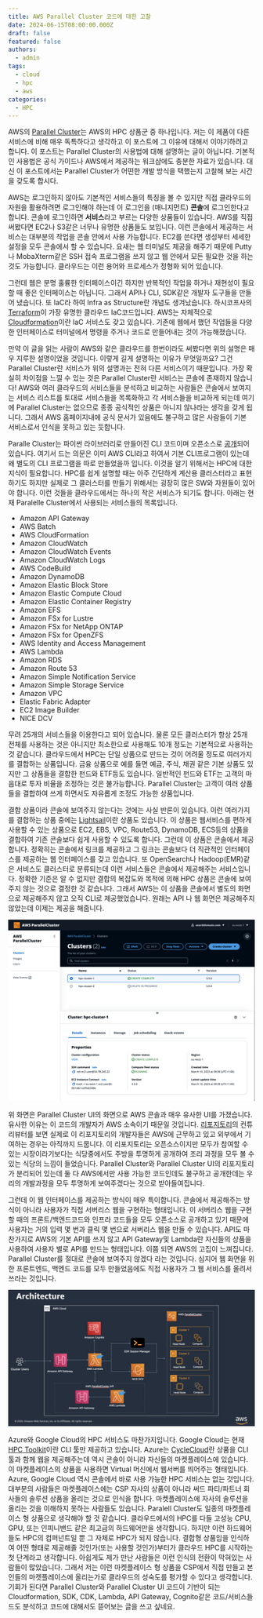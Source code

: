 ```yaml
---
title: AWS Parallel Cluster 코드에 대한 고찰
date: 2024-06-15T08:00:00.000Z
draft: false
featured: false
authors:
  - admin
tags:
  - cloud
  - hpc
  - aws
categories:
  - HPC
---
```


AWS의 [Parallel Cluster](https://aws.amazon.com/hpc/parallelcluster/)는 AWS의 HPC 상품군 중 하나입니다. 저는 이 제품이 다른 서비스에 비해 매우 독특하다고 생각하고 이 포스트에 그 이유에 대해서 이야기하려고 합니다. 
이 포스트는 Parallel Cluster의 사용법에 대해 설명하는 글이 아닙니다. 
기본적인 사용법은 공식 가이드나 AWS에서 제공하는 워크샵에도 충분한 자료가 있습니다. 
대신 이 포스트에서는 Parallel Cluster가  어떤한 개발 방식을 택했는지 고찰해 보는 시간을 갖도록 합시다.

AWS는 로그인하지 않아도 기본적인 서비스들의 특징을 볼 수 있지만 직접 클라우드의 자원을 활용하려면 로그인해야 하는데 이 로그인을 (매니지먼트) **콘솔**에 로그인한다고 합니다. 
콘솔에 로그인하면 **서비스**라고 부르는 다양한 상품들이 있습니다. 
AWS를 직접 써봤다면 EC2나 S3같은 너무나 유명한 상품들도 보입니다. 
이런 콘솔에서 제공하는 서비스는 대부분의 작업을 콘솔 안에서 사용 가능합니다.
EC2를 쓴다면 생성부터 세세한 설정을 모두 콘솔에서 할 수 있습니다.
요새는 웹 터미널도 제공을 해주기 때문에 Putty나 MobaXterm같은 SSH 접속 프로그램을 쓰지 않고 웹 안에서 모든 필요한 것을 하는 것도 가능합니다. 
클라우드는 이런 용어와 프로세스가 정형화 되어 있습니다.

그런데 웹은 분명 훌륭한 인터페이스이긴 하지만 반복적인 작업을 하거나 재현성이 필요할 때 좋은 인터페이스는 아닙니다.
그래서 API나 CLI, SDK같은 개발자 도구들을 만들어 냈습니다.
또 IaC라 하여 Infra as Structure란 개념도 생겨났습니다. 하시코프사의 [Terraform](https://www.terraform.io)이 가장 유명한 클라우드 IaC코드입니다. 
AWS는 자체적으로 [Cloudformation](https://aws.amazon.com/cloudformation/)이란 IaC 서비스도 갖고 있습니다. 
기존에 웹에서 했던 작업들을 다양한 인터페이스로 터미널에서 명령을 주거나 코드로 만들어내는 것이 가능해졌습니다.

만약 이 글을 읽는 사람이 AWS와 같은 클라우드를 한번이라도 써봤다면 위의 설명은 매우 지루한 설명이었을 것입니다. 
이렇게 길게 설명하는 이유가 무엇일까요? 
그건 Parallel Cluster란 서비스가 위의 설명과는 전혀 다른 서비스이기 때문입니다. 
가장 확실히 차이점을 느낄 수 있는 것은 Parallel Cluster란 서비스는 콘솔에 존재하지 않습니다! 
AWS와 여러 클라우드의 서비스들을 분석하고 비교하는 사람들은 콘솔에서 보여지는 서비스 리스트를 토대로 서비스들을 목록화하고 각 서비스들을 비교하게 되는데 여기에 Parallel Cluster는 없으므로 종종 공식적인 상품은 아니지 않나라는 생각을 갖게 됩니다. 
그래서 AWS 홈페이지내에 공식 문서가 있음에도 불구하고 많은 사람들이 기본 서비스로서 인식을 못하고 있는 듯합니다.

Paralle Cluster는 파이썬 라이브러리로 만들어진 CLI 코드이며 오픈소스로 [공개](https://github.com/aws/aws-parallelcluster)되어 있습니다.
여기서 드는 의문은 이미 AWS  CLI라고 하여서 기본 CLI프로그램이 있는데 왜 별도의 CLI 프로그램을 따로 만들었을까 입니다. 
이것을 알기 위해서는 HPC에 대한 지식이 필요합니다. 
HPC를 쉽게 설명할 때는 아주 간단하게 계산용 클러스터라고 표현하기도 하지만 실제로 그 클러스터를 만들기 위해서는 굉장히 많은 SW와 자원들이 있어야 합니다. 
이런 것들을 클라우드에서는 하나의 작은 서비스가 되기도 합니다. 
아래는 현재 Paralelle Cluster에서 사용되는 서비스들의 목록입니다.

* Amazon API Gateway
* AWS Batch
* AWS CloudFormation
* Amazon CloudWatch
* Amazon CloudWatch Events
* Amazon CloudWatch Logs
* AWS CodeBuild
* Amazon DynamoDB
* Amazon Elastic Block Store
* Amazon Elastic Compute Cloud
* Amazon Elastic Container Registry
* Amazon EFS
* Amazon FSx for Lustre
* Amazon FSx for NetApp ONTAP
* Amazon FSx for OpenZFS
* AWS Identity and Access Management
* AWS Lambda
* Amazon RDS
* Amazon Route 53
* Amazon Simple Notification Service
* Amazon Simple Storage Service
* Amazon VPC
* Elastic Fabric Adapter
* EC2 Image Builder
* NICE DCV

무려 25개의 서비스들을 이용한다고 되어 있습니다. 
물론 모든 클러스터가 항상 25개 전체를 사용하는 것은 아니지만 최소한으로 사용해도 10개 정도는 기본적으로 사용하는 것 같습니다.
클라우드에서 HPC는 단일 상품으로 만드는 것이 어려울 정도로 여러가지를 결합하는 상품입니다.
금융 상품으로 예를 들면 예금, 주식, 채권 같은 기본 상품도 있지만 그 상품들을 결합한 펀드와 ETF등도 있습니다.
일반적인 펀드와 ETF는 고객의 마음대로 투자 비율을 조정하는 것은 불가능합니다.
Parallel Cluster는 고객이 여러 상품들을 결합하여 쓰게 하면서도 자유롭게 조정도 가능한 상품입니다.

결합 상품이라 콘솔에 보여주지 않는다는 것에는 사실 반론이 있습니다. 
이런 여러가지를 결합하는 상품 중에는 [Lightsail](https://aws.amazon.com/Lightsail/)이란 상품도 있습니다. 
이 상품은 웹서비스를 편하게 사용할 수 있는 상품으로 EC2, EBS, VPC, Route53, DynamoDB, ECS등의 상품을 결합하여 기존 콘솔보다 쉽게 사용할 수 있도록 합니다. 
그런데 이 상품은 콘솔에서 제공합니다. 정확히는 콘솔에서 링크를 제공하고 그 링크는 콘솔보다 더 직관적인 인터페이스를 제공하는 웹 인터페이스를  갖고 있습니다. 또 OpenSearch나 Hadoop(EMR)같은 서비스도 클러스터로 분류되는데 이런 서비스들은 콘솔에서 제공해주는 서비스입니다. 정확한 기준은 알 수 없지만 결합의 복잡도와 목적에 의해 HPC 상품은 콘솔에 보여주지 않는 것으로 결정한 것 같습니다.
그래서 AWS는 이 상품을 콘솔에서 별도의 화면으로 제공해주지 않고 오직 CLI로 제공했었습니다. 원래는 API 나 웹 화면은 제공해주지 않았는데 이제는 제공을 해줍니다.

![](ui-image.png "Parallel Cluster UI(from AWS)")

위 화면은 Parallel Cluster UI의 화면으로 AWS 콘솔과 매우 유사한 UI를 가졌습니다. 
유사한 이유는 이 코드의 개발자가 AWS 소속이기 때문일 것입니다.
[리포지토리](https://github.com/aws/aws-parallelcluster-ui)의 컨튜리뷰터를 보면 실제로 이 리포지토리의 개발자들은 AWS에 근무하고 있고 외부에서 기여하는 경우는 아직까지 드뭅니다.
이 리포지토리는 오픈소스이지만 모두가 참여할 수 있는 시장이라기보다는 식당중에서도 주방을 투명하게 공개하여 조리 과정을 모두 볼 수 있는 식당의 느낌이 들었습니다.
Parallel Cluster와 Parallel Cluster UI의 리포지토리가 분리되어 있는데 둘 다 AWS에서만 사용 가능한 코드인데도 불구하고 공개한데는 우리의 개발과정을 모두 투명하게 보여주겠다는 것으로 받아들여집니다.

그런데 이 웹 인터페이스를 제공하는 방식이 매우 특이합니다. 
콘솔에서 제공해주는 방식이 아니라 사용자가 직접 서버리스 웹을 구현하는 형태입니다. 
이 서버리스 웹을 구현할 때의 프론트/백엔드코드와 인프라 코드들을 모두 오픈소스로 공개하고 있기 때문에 사용자는 거의 입력 몇 번과 클릭 몇 번으로 서버리스 웹을 만들 수 있습니다. 
API도 마찬가지로 AWS의 기본 API를 쓰지 않고 API Gateway및 Lambda란 자신들의 상품을 사용하여 사용자 별로 API를 만드는 형태입니다.
이쯤 되면 AWS의 고집이 느껴집니다.
Parallel Cluster를 절대로 콘솔에 보여주지 않겠다 라는 것입니다. 심지어 웹 화면을 위한 프론트엔드, 백엔드 코드를 모두 만들었음에도 직접 사용자가 그 웹 서비스를 올려서 쓰라는 것입니다.

![](pcm-architecture.png "Parallel Cluster Architecture(from AWS)")

Azure와 Google Cloud의 HPC 서비스도 마찬가지입니다.
Google Cloud는 현재 [HPC Toolkit](https://github.com/GoogleCloudPlatform/hpc-toolkit)이란 CLI 툴만 제공하고 있습니다.
Azure는 [CycleCloud](https://learn.microsoft.com/en-us/azure/cyclecloud/overview?view=cyclecloud-8)란 상품을 CLI 툴과 함께 웹을 제공해주는데 역시 콘솔이 아니라 자신들의 마켓플레이스에 있습니다.
이 마켓플레이스의 상품을 사용하면 Virtual 머신에서 웹서버를 띄어주는 형태입니다. 
Azure, Google Cloud 역시 콘솔에서 바로 사용 가능한 HPC 서비스는 없는 것입니다.
대부분의 사람들은 마켓플레이스에는 CSP 자사의 상품이 아니라 써드 파티/파트너 회사들의 솔루션 상품을 올리는 것으로 인식을 합니다.
마켓플레이스에 자사의 솔루션을 올리는 것을 이해하지 못하는 사람들도 있습니다.
Paralell Cluster도 일종의 마켓플레이스 형 상품으로 생각해야 할 것 같습니다.
클라우드에서의 HPC를 다들 고성능 CPU, GPU, 또는 인피니밴드 같은 최고급의 하드웨어만을 생각합니다.
하지만 이런 하드웨어들도 HPC의 컴퍼넌트일 뿐 그 자체로 HPC가 되지 않습니다. 
결합형 상품임을 인식하여 어떤 형태로 제공해줄 것인가(또는 사용할 것인가)부터가 클라우드 HPC를 시작하는 첫 단계라고 생각합니다.
아쉽게도 제가 만난 사람들은 이런 인식의 전환이 막혀있는 사람들이 많았습니다.
그래서 저는 이런 마켓플레이스 형 상품을 CSP에서 직접 만들고 본인들의 마켓플레이스에 올리는가로 클라우드의 성숙도를 평가할 수 있다고 생각합니다.
기회가 된다면 Parallel Cluster와 Parallel Cluster UI 코드이 기반이 되는 Cloudformation, SDK, CDK, Lambda, API Gateway, Cognito같은 코드/서비스들드도 분석하고 코드에 대해서도 뜯어보는 글을 쓰고 싶네요. 

